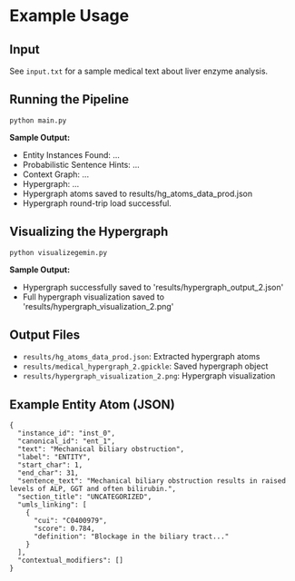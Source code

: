 # Example Usage

## Input
See `input.txt` for a sample medical text about liver enzyme analysis.

## Running the Pipeline
```
python main.py
```

**Sample Output:**
- Entity Instances Found: ...
- Probabilistic Sentence Hints: ...
- Context Graph: ...
- Hypergraph: ...
- Hypergraph atoms saved to results/hg_atoms_data_prod.json
- Hypergraph round-trip load successful.

## Visualizing the Hypergraph
```
python visualizegemin.py
```

**Sample Output:**
- Hypergraph successfully saved to 'results/hypergraph_output_2.json'
- Full hypergraph visualization saved to 'results/hypergraph_visualization_2.png'

## Output Files
- `results/hg_atoms_data_prod.json`: Extracted hypergraph atoms
- `results/medical_hypergraph_2.gpickle`: Saved hypergraph object
- `results/hypergraph_visualization_2.png`: Hypergraph visualization

## Example Entity Atom (JSON)
```
{
  "instance_id": "inst_0",
  "canonical_id": "ent_1",
  "text": "Mechanical biliary obstruction",
  "label": "ENTITY",
  "start_char": 1,
  "end_char": 31,
  "sentence_text": "Mechanical biliary obstruction results in raised levels of ALP, GGT and often bilirubin.",
  "section_title": "UNCATEGORIZED",
  "umls_linking": [
    {
      "cui": "C0400979",
      "score": 0.784,
      "definition": "Blockage in the biliary tract..."
    }
  ],
  "contextual_modifiers": []
}
```
